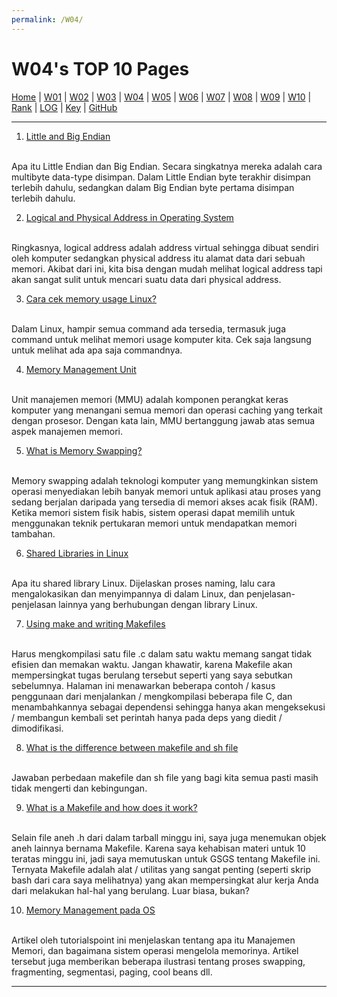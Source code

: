 ```yaml
---
permalink: /W04/
---
```


# W04's TOP 10 Pages

[Home](https://ikhsanpambayun.github.io/os211/) |
[W01](/os211/W01/) |
[W02](/os211/W02/) |
[W03](/os211/W03/) |
[W04](/os211/W04/) |
[W05]() |
[W06]() |
[W07]() |
[W08]() |
[W09]() |
[W10]() |
[Rank](TXT/myrank.txt) |
[LOG](TXT/mylog.txt) | 
[Key](TXT/mypubkey.txt) |
[GitHub](https://github.com/ikhsanpambayun/os211)
<br>
<hr>

1. [Little and Big Endian](https://www.geeksforgeeks.org/little-and-big-endian-mystery/)
<br>
Apa itu Little Endian dan Big Endian. Secara singkatnya mereka adalah cara multibyte data-type disimpan. Dalam Little Endian byte terakhir disimpan terlebih dahulu, sedangkan dalam Big Endian byte pertama disimpan terlebih dahulu.

2. [Logical and Physical Address in Operating System](https://www.geeksforgeeks.org/logical-and-physical-address-in-operating-system/)
<br>
Ringkasnya, logical address adalah address virtual sehingga dibuat sendiri oleh komputer sedangkan physical address itu alamat data dari sebuah memori. Akibat dari ini, kita bisa dengan mudah melihat logical address tapi akan sangat sulit untuk mencari suatu data dari physical address.

3. [Cara cek memory usage Linux?](https://www.binarytides.com/linux-command-check-memory-usage/)
<br>
Dalam Linux, hampir semua command ada tersedia, termasuk juga command untuk melihat memori usage komputer kita. Cek saja langsung untuk melihat ada apa saja commandnya.

4. [Memory Management Unit](https://whatis.techtarget.com/definition/memory-management-unit-MMU)
<br>
Unit manajemen memori (MMU) adalah komponen perangkat keras komputer yang menangani semua memori dan operasi caching yang terkait dengan prosesor. Dengan kata lain, MMU bertanggung jawab atas semua aspek manajemen memori.

5. [What is Memory Swapping?](https://www.enterprisestorageforum.com/hardware/what-is-memory-swapping/)
<br>
Memory swapping adalah teknologi komputer yang memungkinkan sistem operasi menyediakan lebih banyak memori untuk aplikasi atau proses yang sedang berjalan daripada yang tersedia di memori akses acak fisik (RAM). Ketika memori sistem fisik habis, sistem operasi dapat memilih untuk menggunakan teknik pertukaran memori untuk mendapatkan memori tambahan.

6. [Shared Libraries in Linux](https://www.tecmint.com/understanding-shared-libraries-in-linux/)
<br>
Apa itu shared library Linux. Dijelaskan proses naming, lalu cara mengalokasikan dan menyimpannya di dalam Linux, dan penjelasan-penjelasan lainnya yang berhubungan dengan library Linux.

7. [Using make and writing Makefiles](https://www.cs.swarthmore.edu/~newhall/unixhelp/howto_makefiles.html)
<br>
Harus mengkompilasi satu file .c dalam satu waktu memang sangat tidak efisien dan memakan waktu. Jangan khawatir, karena Makefile akan mempersingkat tugas berulang tersebut seperti yang saya sebutkan sebelumnya. Halaman ini menawarkan beberapa contoh / kasus penggunaan dari menjalankan / mengkompilasi beberapa file C, dan menambahkannya sebagai dependensi sehingga hanya akan mengeksekusi / membangun kembali set perintah hanya pada deps yang diedit / dimodifikasi.

8. [What is the difference between makefile and sh file](https://stackoverflow.com/questions/22578909/what-is-the-difference-between-makefile-and-sh-file)
<br>
Jawaban perbedaan makefile dan sh file yang bagi kita semua pasti masih tidak mengerti dan kebingungan.

9. [What is a Makefile and how does it work?](https://opensource.com/article/18/8/what-how-makefile)
<br>
Selain file aneh .h dari dalam tarball minggu ini, saya juga menemukan objek aneh lainnya bernama Makefile. Karena saya kehabisan materi untuk 10 teratas minggu ini, jadi saya memutuskan untuk GSGS tentang Makefile ini. Ternyata Makefile adalah alat / utilitas yang sangat penting (seperti skrip bash dari cara saya melihatnya) yang akan mempersingkat alur kerja Anda dari melakukan hal-hal yang berulang. Luar biasa, bukan?

10. [Memory Management pada OS](https://www.tutorialspoint.com/operating_system/os_memory_management)
<br>
Artikel oleh tutorialspoint ini menjelaskan tentang apa itu Manajemen Memori, dan bagaimana sistem operasi mengelola memorinya. Artikel tersebut juga memberikan beberapa ilustrasi tentang proses swapping, fragmenting, segmentasi, paging, cool beans dll.

<hr>
